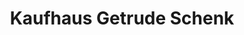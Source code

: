 ---
title: "Kaufhaus Getrude Schenk"
url: /rappottenstein/kaufhaus-getrude-schenk/
shop: Lebensmittel
---